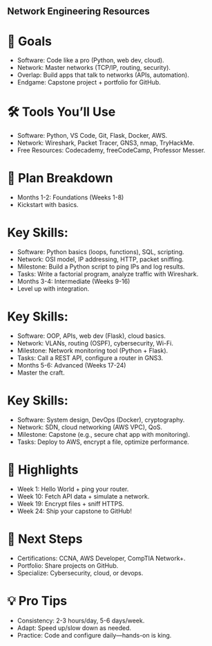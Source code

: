 ## Network Engineering Resources

# 🎯 Goals
- Software: Code like a pro (Python, web dev, cloud).
- Network: Master networks (TCP/IP, routing, security).
- Overlap: Build apps that talk to networks (APIs, automation).
- Endgame: Capstone project + portfolio for GitHub.
# 🛠️ Tools You’ll Use
- Software: Python, VS Code, Git, Flask, Docker, AWS.
- Network: Wireshark, Packet Tracer, GNS3, nmap, TryHackMe.
- Free Resources: Codecademy, freeCodeCamp, Professor Messer.
# 📅 Plan Breakdown
- Months 1-2: Foundations (Weeks 1-8)
- Kickstart with basics.

# Key Skills:
- Software: Python basics (loops, functions), SQL, scripting.
- Network: OSI model, IP addressing, HTTP, packet sniffing.
- Milestone: Build a Python script to ping IPs and log results.
- Tasks: Write a factorial program, analyze traffic with Wireshark.
- Months 3-4: Intermediate (Weeks 9-16)
- Level up with integration.

# Key Skills:
- Software: OOP, APIs, web dev (Flask), cloud basics.
- Network: VLANs, routing (OSPF), cybersecurity, Wi-Fi.
- Milestone: Network monitoring tool (Python + Flask).
- Tasks: Call a REST API, configure a router in GNS3.
- Months 5-6: Advanced (Weeks 17-24)
- Master the craft.

# Key Skills:
- Software: System design, DevOps (Docker), cryptography.
- Network: SDN, cloud networking (AWS VPC), QoS.
- Milestone: Capstone (e.g., secure chat app with monitoring).
- Tasks: Deploy to AWS, encrypt a file, optimize performance.
# 🌟 Highlights
- Week 1: Hello World + ping your router.
- Week 10: Fetch API data + simulate a network.
- Week 19: Encrypt files + sniff HTTPS.
- Week 24: Ship your capstone to GitHub!
# 🚀 Next Steps
- Certifications: CCNA, AWS Developer, CompTIA Network+.
- Portfolio: Share projects on GitHub.
- Specialize: Cybersecurity, cloud, or devops.
# 💡 Pro Tips
- Consistency: 2-3 hours/day, 5-6 days/week.
- Adapt: Speed up/slow down as needed.
- Practice: Code and configure daily—hands-on is king.
